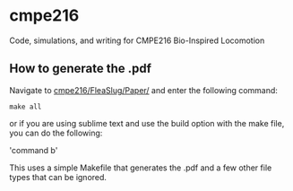 # cmpe216
Code, simulations, and writing for CMPE216 Bio-Inspired Locomotion

## How to generate the .pdf
Navigate to [cmpe216/FleaSlug/Paper/](./cmpe216/FleaSlug/Paper/) and enter the following command:

`make all`

or if you are using sublime text and use the build option with the make file, you can do the following:

'command b' 

This uses a simple Makefile that generates the .pdf and a few other file types that can be ignored. 

